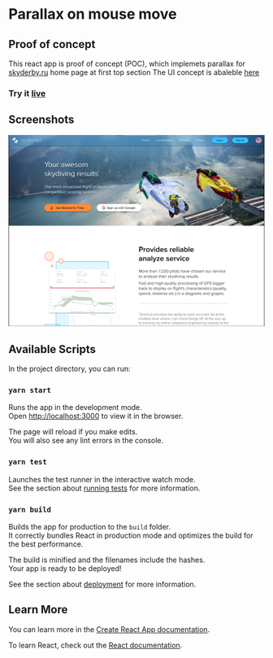 # Parallax on mouse move

## Proof of concept 

This react app is proof of concept (POC), which implemets
parallax for [skyderby.ru](https://skyderby.ru) home page at first top section
The UI concept is abaleble [here](https://www.figma.com/file/jLhpyqR3KGDO6hRhVkmXyB/Skyderby?node-id=2%3A2)

### Try it [__live__](https://halconel.github.io/parallax-on-mousemove-react/)

## Screenshots

![screen shot](./screenshots/scr-image-1.png)

## Available Scripts

In the project directory, you can run:

### `yarn start`

Runs the app in the development mode.\
Open [http://localhost:3000](http://localhost:3000) to view it in the browser.

The page will reload if you make edits.\
You will also see any lint errors in the console.

### `yarn test`

Launches the test runner in the interactive watch mode.\
See the section about [running tests](https://facebook.github.io/create-react-app/docs/running-tests) for more information.

### `yarn build`

Builds the app for production to the `build` folder.\
It correctly bundles React in production mode and optimizes the build for the best performance.

The build is minified and the filenames include the hashes.\
Your app is ready to be deployed!

See the section about [deployment](https://facebook.github.io/create-react-app/docs/deployment) for more information.

## Learn More

You can learn more in the [Create React App documentation](https://facebook.github.io/create-react-app/docs/getting-started).

To learn React, check out the [React documentation](https://reactjs.org/).
